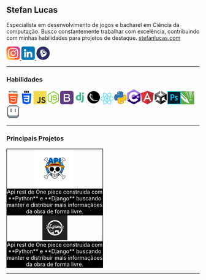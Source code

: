 ## Stefan Lucas
Especialista em desenvolvimento de jogos e bacharel em Ciência da computação. Busco constantemente trabalhar com excelência, contribuindo com minhas habilidades para projetos de destaque.
<a href="stefanlucas.com">stefanlucas.com</a>

<a href="https://instagram.com/stefan.luks">
  <img src="./imagens/insta.webp" width="35px">
</a>

<a href="https://www.linkedin.com/in/stefan-lucas-599668224/">
  <img src="./imagens/linkedin.webp" width="35px">
</a>

<a href="https://www.linkedin.com/in/stefan-lucas-599668224/">
  <img src="./imagens/lattes.webp" width="35px">
</a>

---

### Habilidades

<img src="./icones/html.png" width="35px" /><img src="./icones/css.png" width="35px" /><img src="./icones/js.png" width="35px" /><img src="./icones/node.png" width="35px" /><img src="./icones/bootstrap.png" width="35px" /><img src="./icones/django.png" width="35px" /><img src="./icones/flask.png" width="35px" /><img src="./icones/react.png" width="35px" /><img src="./icones/py.webp" width="35px" /><img src="./icones/csharp.svg" width="35px" /><img src="./icones/angular.png" width="35px" /><img src="./icones/unity.png" width="35px" /><img src="./icones/ps.png" width="35px" /><img src="./icones/corel.png" width="35px" /><img src="./icones/aseprite.png" width="35px" />

---

### Principais Projetos</h3>

<div style="border: 1px solid black; width: 250px; text-align: center;">

  <a href="https://github.com/stefanluks/ApiOnePiece" >
    <img src="./imagens/op_api.png" width="100px" alt="API de One Piece"/>
  </a>

  <div style="background-color: black; color: white; width: 250px">
    Api rest de One piece construida com **Python** e **Django**
    buscando manter e distribuir mais informaçãoes da obra de forma livre.
  </div>
</div>

<div style="border: 1px solid black; width: 250px; text-align: center;">

  <a href="https://github.com/stefanluks/SLchat">
    <img src="./imagens/slgames.png" width="65px" alt="SL Chats"/>
  </a>

  <div style="background-color: black; color: white; width: 250px">
    Api rest de One piece construida com **Python** e **Django**
    buscando manter e distribuir mais informaçãoes da obra de forma livre.
  </div>
</div>


---